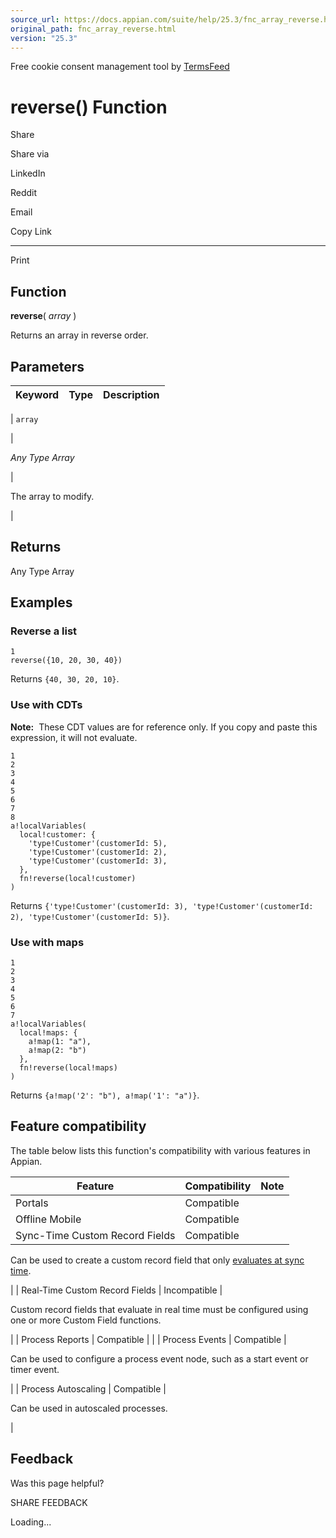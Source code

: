 ```yaml
---
source_url: https://docs.appian.com/suite/help/25.3/fnc_array_reverse.html
original_path: fnc_array_reverse.html
version: "25.3"
---
```


Free cookie consent management tool by [TermsFeed](https://www.termsfeed.com/)

# reverse() Function

Share

Share via

LinkedIn

Reddit

Email

Copy Link

* * *

Print

## Function

**reverse**( _array_ )

Returns an array in reverse order.

## Parameters

| Keyword | Type | Description |
| --- | --- | --- |
|
`array`

 |

_Any Type Array_

 |

The array to modify.

 |

## Returns

Any Type Array

## Examples

### Reverse a list

```
1
reverse({10, 20, 30, 40})
```

Returns `{40, 30, 20, 10}`.

### Use with CDTs

**Note:**  These CDT values are for reference only. If you copy and paste this expression, it will not evaluate.

```
1
2
3
4
5
6
7
8
a!localVariables(
  local!customer: {
    'type!Customer'(customerId: 5),
    'type!Customer'(customerId: 2),
    'type!Customer'(customerId: 3),
  },
  fn!reverse(local!customer)
)
```

Returns `{'type!Customer'(customerId: 3), 'type!Customer'(customerId: 2), 'type!Customer'(customerId: 5)}`.

### Use with maps

```
1
2
3
4
5
6
7
a!localVariables(
  local!maps: {
    a!map(1: "a"),
    a!map(2: "b")
  },
  fn!reverse(local!maps)
)
```

Returns `{a!map('2': "b"), a!map('1': "a")}`.

## Feature compatibility

The table below lists this function's compatibility with various features in Appian.

| Feature | Compatibility | Note |
| --- | --- | --- |
| Portals | Compatible |  |
| Offline Mobile | Compatible |  |
| Sync-Time Custom Record Fields | Compatible |
Can be used to create a custom record field that only [evaluates at sync time](custom-record-fields.html#prodlink-sync-time-evaluations).

 |
| Real-Time Custom Record Fields | Incompatible |

Custom record fields that evaluate in real time must be configured using one or more Custom Field functions.

 |
| Process Reports | Compatible |  |
| Process Events | Compatible |

Can be used to configure a process event node, such as a start event or timer event.

 |
| Process Autoscaling | Compatible |

Can be used in autoscaled processes.

 |

## Feedback

Was this page helpful?

SHARE FEEDBACK

Loading...